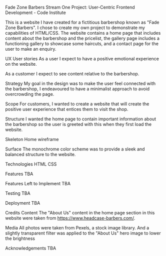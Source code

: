 Fade Zone Barbers
Stream One Project: User-Centric Frontend Development - Code Institute

This is a website I have created for a fictitious barbershop known as "Fade Zone Barbers". I chose to create my own project to demonstrate my capabilities of HTML/CSS. The website contains a home page that includes content about the barbershop and the pricelist, the gallery page includes a functioning gallery to showcase some haircuts, and a contact page for the user to make an enquiry.

UX
User stories
As a user I expect to have a positive emotional experience on the website.

As a customer I expect to see content relative to the barbershop.

Strategy
My goal in the design was to make the user feel connected with the barbershop, I endeavoured to have a minimalist approach to avoid overcrowding the page.

Scope
For customers, I wanted to create a website that will create the positive user experience that entices them to visit the shop.

Structure
I wanted the home page to contain important information about the barbershop so the user is greeted with this when they first load the website.

Skeleton
Home wireframe

Surface
The monochrome color scheme was to provide a sleek and balanced structure to the website.

Technologies
HTML
CSS

Features
TBA

Features Left to Implement
TBA

Testing
TBA

Deployment
TBA

Credits
Content
The "About Us" content in the home page section in this website were taken from https://www.headcase-barbers.com/.

Media
All photos were taken from Pexels, a stock image library. And a slightly transparent filter was applied to the "About Us" hero image to lower the brightness

Acknowledgements
TBA
